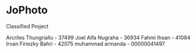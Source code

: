 # JoPhoto
Classified Project

Arcriles Thungriallu - 37499
Joel Alfa Nugraha - 36934
Fahmi Ihsan - 41084
Irvan Firiezky Bahri - 42075
muhammad armanda - 00000041497